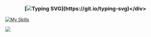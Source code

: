 

### <div align="center">[![Typing SVG](https://readme-typing-svg.demolab.com?font=Fira+Code&pause=1000&color=00F702&center=true&width=435&lines=print(%22Hello+World!%22);console.log(%22Hello+World!%22);printf(%22Hello+World!%5Cn%22);%3Ch1%3EHello+World!%3C%2Fh1%3E)](https://git.io/typing-svg)</div>

[![My Skills](https://skillicons.dev/icons?i=java,kotlin,nodejs,figma&theme=light)](https://skillicons.dev)

<!--img src="https://github-readme-streak-stats.herokuapp.com?user=mrbff&theme=gotham&hide_border=true" /-->
  <img src="https://github-readme-stats.vercel.app/api/top-langs/?username=mrbff&layout=compact&theme=gotham&hide_border=true" />
